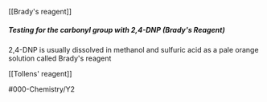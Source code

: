  [[Brady's reagent]]
##### Testing for the carbonyl group with 2,4-DNP (Brady's Reagent)
2,4-DNP is usually dissolved in methanol and sulfuric acid as a pale orange solution called Brady's reagent 

[[Tollens' reagent]]

#000-Chemistry/Y2